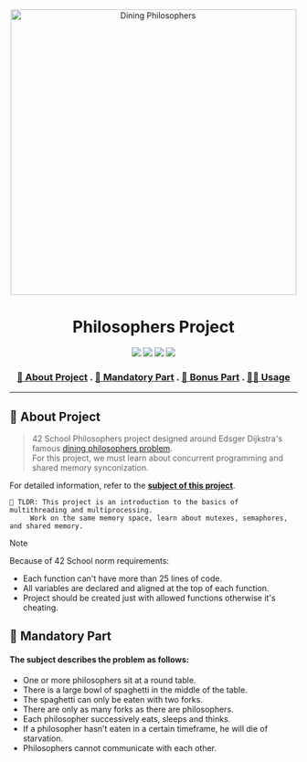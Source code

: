 <div align="center">
  <!-- Project Image -->
  <img src="README_files/your_image_name.png" alt="Dining Philosophers" width="500"/>
  
  <!-- Project Title -->
  <h1>Philosophers Project</h1>

  <!-- Badges -->
  <p>
    <img src="https://img.shields.io/badge/score-108%20%2F%20100-success?style=for-the-badge" />
    <img src="https://img.shields.io/github/repo-size/ybounite/Philosophers?style=for-the-badge&logo=github" />
    <img src="https://img.shields.io/github/languages/count/ybounite/Philosophers?style=for-the-badge" />
    <img src="https://img.shields.io/github/last-commit/ybounite/Philosophers?style=for-the-badge" />
  </p>

  <h3>
    <a href="#-about-project">📜 About Project</a> .
    <a href="#-mandatory-part">🔷 Mandatory Part</a> .
    <a href="#-bonus-part">🌟 Bonus Part</a> .
    <a href="#usage">👨‍💻 Usage</a>
  </h3>
</div>


---
  ## 📜 About Project
>42 School Philosophers project designed around Edsger Dijkstra's famous [dining philosophers problem](https://en.wikipedia.org/wiki/Dining_philosophers_problem). \
> For this project, we must learn about concurrent programming and shared memory synconization.


For detailed information, refer to the [**subject of this project**](README_files/philo_subject.pdf).

	🚀 TLDR: This project is an introduction to the basics of multithreading and multiprocessing.
    	 Work on the same memory space, learn about mutexes, semaphores, and shared memory.
> [!NOTE]  
> Because of 42 School norm requirements:
> * Each function can't have more than 25 lines of code.
> * All variables are declared and aligned at the top of each function.
> * Project should be created just with allowed functions otherwise it's cheating.

## 🔷 Mandatory Part

#### The subject describes the problem as follows:

* One or more philosophers sit at a round table.
* There is a large bowl of spaghetti in the middle of the table.
* The spaghetti can only be eaten with two forks.
* There are only as many forks as there are philosophers.
* Each philosopher successively eats, sleeps and thinks.
* If a philosopher hasn't eaten in a certain timeframe, he will die of starvation.
* Philosophers cannot communicate with each other.

